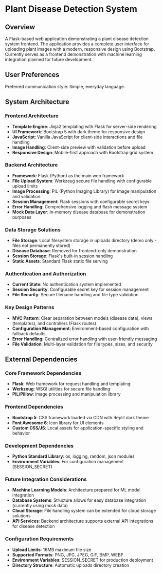 # Plant Disease Detection System

## Overview

A Flask-based web application demonstrating a plant disease detection system frontend. The application provides a complete user interface for uploading plant images with a modern, responsive design using Bootstrap. Currently serves as a frontend demonstration with machine learning integration planned for future development.

## User Preferences

Preferred communication style: Simple, everyday language.

## System Architecture

### Frontend Architecture
- **Template Engine**: Jinja2 templating with Flask for server-side rendering
- **UI Framework**: Bootstrap 5 with dark theme for responsive design
- **JavaScript**: Vanilla JavaScript for client-side interactions and file handling
- **Image Handling**: Client-side preview with validation before upload
- **Responsive Design**: Mobile-first approach with Bootstrap grid system

### Backend Architecture  
- **Framework**: Flask (Python) as the main web framework
- **File Upload System**: Werkzeug secure file handling with configurable upload limits
- **Image Processing**: PIL (Python Imaging Library) for image manipulation and validation
- **Session Management**: Flask sessions with configurable secret keys
- **Error Handling**: Comprehensive logging and flash message system
- **Mock Data Layer**: In-memory disease database for demonstration purposes

### Data Storage Solutions
- **File Storage**: Local filesystem storage in uploads directory (demo only - files not permanently stored)
- **Disease Database**: Removed for frontend-only demonstration
- **Session Storage**: Flask's built-in session handling
- **Static Assets**: Standard Flask static file serving

### Authentication and Authorization
- **Current State**: No authentication system implemented
- **Session Security**: Configurable secret key for session management
- **File Security**: Secure filename handling and file type validation

### Key Design Patterns
- **MVC Pattern**: Clear separation between models (disease data), views (templates), and controllers (Flask routes)
- **Configuration Management**: Environment-based configuration with fallback defaults
- **Error Handling**: Centralized error handling with user-friendly messaging
- **File Validation**: Multi-layer validation for file types, sizes, and security

## External Dependencies

### Core Framework Dependencies
- **Flask**: Web framework for request handling and templating
- **Werkzeug**: WSGI utilities for secure file handling
- **PIL/Pillow**: Image processing and manipulation library

### Frontend Dependencies
- **Bootstrap 5**: CSS framework loaded via CDN with Replit dark theme
- **Font Awesome 6**: Icon library for UI elements
- **Custom CSS/JS**: Local assets for application-specific styling and behavior

### Development Dependencies
- **Python Standard Library**: os, logging, random, json modules
- **Environment Variables**: For configuration management (SESSION_SECRET)

### Future Integration Considerations
- **Machine Learning Models**: Architecture prepared for ML model integration
- **Database Systems**: Structure allows for easy database integration (currently using mock data)
- **Cloud Storage**: File handling system can be extended for cloud storage solutions
- **API Services**: Backend architecture supports external API integrations for disease detection

### Configuration Requirements
- **Upload Limits**: 16MB maximum file size
- **Supported Formats**: PNG, JPG, JPEG, GIF, BMP, WEBP
- **Environment Variables**: SESSION_SECRET for production deployment
- **Directory Structure**: Automatic uploads directory creation